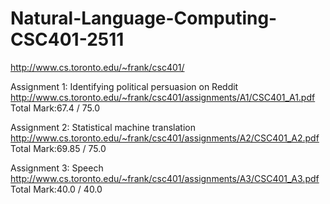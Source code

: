# Natural-Language-Computing-CSC401-2511
http://www.cs.toronto.edu/~frank/csc401/

Assignment 1: Identifying political persuasion on Reddit  
http://www.cs.toronto.edu/~frank/csc401/assignments/A1/CSC401_A1.pdf
Total Mark:67.4 / 75.0  
  
Assignment 2: Statistical machine translation  
http://www.cs.toronto.edu/~frank/csc401/assignments/A2/CSC401_A2.pdf  
Total Mark:69.85 / 75.0  
  
Assignment 3: Speech  
http://www.cs.toronto.edu/~frank/csc401/assignments/A3/CSC401_A3.pdf  
Total Mark:40.0 / 40.0  

